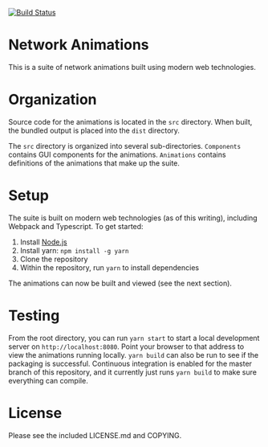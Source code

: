 [![Build Status](https://travis-ci.org/DABH/network_animations.svg?branch=master)](https://travis-ci.org/DABH/network_animations)

# Network Animations

This is a suite of network animations built using modern web technologies.

# Organization

Source code for the animations is located in the `src` directory.  When built, the bundled output is placed into the
`dist` directory.

The `src` directory is organized into several sub-directories.  `Components` contains GUI components for the animations.
`Animations` contains definitions of the animations that make up the suite.

# Setup

The suite is built on modern web technologies (as of this writing), including Webpack and Typescript.  To get started:

1. Install [Node.js](https://nodejs.org/en/)
2. Install yarn: `npm install -g yarn`
3. Clone the repository
4. Within the repository, run `yarn` to install dependencies

The animations can now be built and viewed (see the next section).

# Testing

From the root directory, you can run `yarn start` to start a local development server on `http://localhost:8080`.
Point your browser to that address to view the animations running locally.  `yarn build` can also be run to see if
the packaging is successful.  Continuous integration is enabled for the master branch of this repository, and it
currently just runs `yarn build` to make sure everything can compile.

# License

Please see the included LICENSE.md and COPYING.

<!-- yarn add --dev webpack webpack-dev-server html-webpack-plugin path typescript babel-loader babel-core babel-preset-env awesome-typescript-loader pug-loader rimraf pug extract-text-webpack-plugin css-loader -->